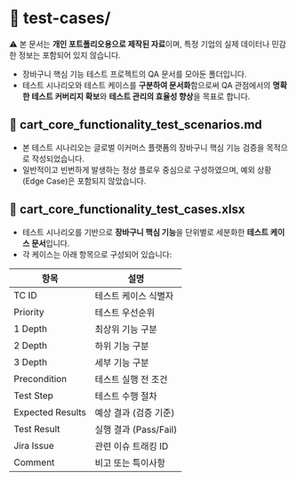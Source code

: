 # 🧪 test-cases/

⚠️ 본 문서는 **개인 포트폴리오용으로 제작된 자료**이며, 특정 기업의 실제 데이터나 민감한 정보는 포함되어 있지 않습니다.

- 장바구니 핵심 기능 테스트 프로젝트의 QA 문서를 모아둔 폴더입니다.
- 테스트 시나리오와 테스트 케이스를 **구분하여 문서화**함으로써 QA 관점에서의 **명확한 테스트 커버리지 확보**와 **테스트 관리의 효율성 향상**을 목표로 합니다.

## 📄 **cart_core_functionality_test_scenarios.md**

- 본 테스트 시나리오는 글로벌 이커머스 플랫폼의 장바구니 핵심 기능 검증을 목적으로 작성되었습니다.  
- 일반적이고 빈번하게 발생하는 정상 플로우 중심으로 구성하였으며, 예외 상황(Edge Case)은 포함되지 않았습니다.

## 📄 **cart_core_functionality_test_cases.xlsx**

- 테스트 시나리오를 기반으로 **장바구니 핵심 기능**을 단위별로 세분화한 **테스트 케이스 문서**입니다.
- 각 케이스는 아래 항목으로 구성되어 있습니다:

| 항목 | 설명 |
|------|------|
| TC ID | 테스트 케이스 식별자 |
| Priority | 테스트 우선순위 |
| 1 Depth | 최상위 기능 구분 |
| 2 Depth | 하위 기능 구분 |
| 3 Depth | 세부 기능 구분 |
| Precondition | 테스트 실행 전 조건 |
| Test Step | 테스트 수행 절차 |
| Expected Results | 예상 결과 (검증 기준) |
| Test Result | 실행 결과 (Pass/Fail) |
| Jira Issue | 관련 이슈 트래킹 ID |
| Comment | 비고 또는 특이사항 |
